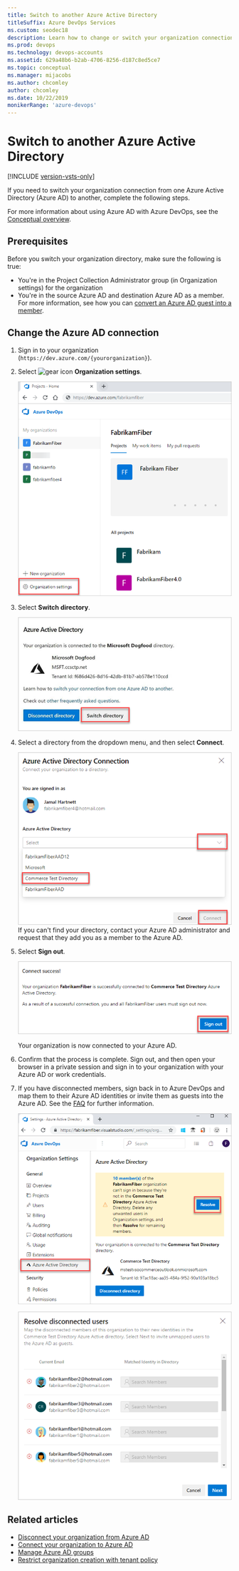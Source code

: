 ```yaml
---
title: Switch to another Azure Active Directory
titleSuffix: Azure DevOps Services
ms.custom: seodec18
description: Learn how to change or switch your organization connection to a different Azure Active Directory
ms.prod: devops
ms.technology: devops-accounts
ms.assetid: 629a48b6-b2ab-4706-8256-d187c8ed5ce7
ms.topic: conceptual
ms.manager: mijacobs
ms.author: chcomley
author: chcomley
ms.date: 10/22/2019
monikerRange: 'azure-devops'
---
```


# Switch to another Azure Active Directory

[!INCLUDE [version-vsts-only](../../_shared/version-vsts-only.md)]

If you need to switch your organization connection from one Azure Active Directory (Azure AD) to another, complete the following steps.

For more information about using Azure AD with Azure DevOps, see the [Conceptual overview](access-with-azure-ad.md).

## Prerequisites

Before you switch your organization directory, make sure the following is true:
- You're in the Project Collection Administrator group (in Organization settings) for the organization 
- You're in the source Azure AD and destination Azure AD as a member. For more information, see how you can [convert an Azure AD guest into a member](faq-add-delete-users.md#q-how-can-i-convert-an-azure-ad-guest-into-a-member).

## Change the Azure AD connection

1. Sign in to your organization (```https://dev.azure.com/{yourorganization}```).

2. Select ![gear icon](../../_img/icons/gear-icon.png) **Organization settings**.

    ![Open Organization settings](../../_shared/_img/settings/open-admin-settings-vert.png)

3. Select **Switch directory**.

   ![Select Switch directory button](_img/change-azure-ad-connection.md/select-switch-directory.png)

4. Select a directory from the dropdown menu, and then select **Connect**.

   ![Select your Azure AD, and then Connect](_img/_shared/select-directory-connect.png)
   If you can't find your directory, contact your Azure AD administrator and request that they add you as a member to the Azure AD.

5. Select **Sign out**.

   ![Connect success dialog - select Sign out](_img/_shared/connect-success-dialog.png)

    Your organization is now connected to your Azure AD.

6. Confirm that the process is complete. Sign out, and then open your browser in a private session and sign in to your organization with your Azure AD or work credentials.

7. If you have disconnected members, sign back in to Azure DevOps and map them to their Azure AD identities or invite them as guests into the Azure AD. See the [FAQ](faq-azure-access.md#connect-disconnect-or-change-azure-ad) for further information.

   ![Select Resolve to invite unmapped users](_img/_shared/azure-ad-select-resolve-for-disconnected-users.png)

   ![Mapping disconnected users](_img/_shared/resolve-disconnected-users.png)

## Related articles

- [Disconnect your organization from Azure AD](disconnect-organization-from-azure-ad.md)
- [Connect your organization to Azure AD](connect-organization-to-azure-ad.md)
- [Manage Azure AD groups](manage-azure-active-directory-groups.md)
- [Restrict organization creation with tenant policy](azure-ad-tenant-policy-restrict-org-creation.md)



